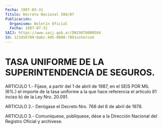 ```yaml
---
Fecha: 1987-03-31
Título: Decreto Nacional 504/87
Publicación:
  Organismo: Boletín Oficial
  Fecha: 1987-07-31
SAIJ: https://www.saij.gob.ar/DN19870000504
Id: 123456789-0abc-405-0000-7891soterced
---
```

# TASA UNIFORME DE LA SUPERINTENDENCIA DE SEGUROS.

<a id="1"></a>
ARTICULO  1.-  Fíjase,  a partir del 1 de abril de 1987, en el SEIS POR  MIL (6%.) el importe  de  la  tasa  uniforme  a  la  que  hace referencia  el  artículo  81  inciso  b)  de  la  Ley  Nro. 20.091.

<a id="2"></a>
ARTICULO  2.-  Derógase el Decreto Nro. 766 del 6 de abril de 1978.

<a id="3"></a>
ARTICULO  3.- Comuníquese, publíquese, dése a la Dirección Nacional del Registro Oficial y archívese.